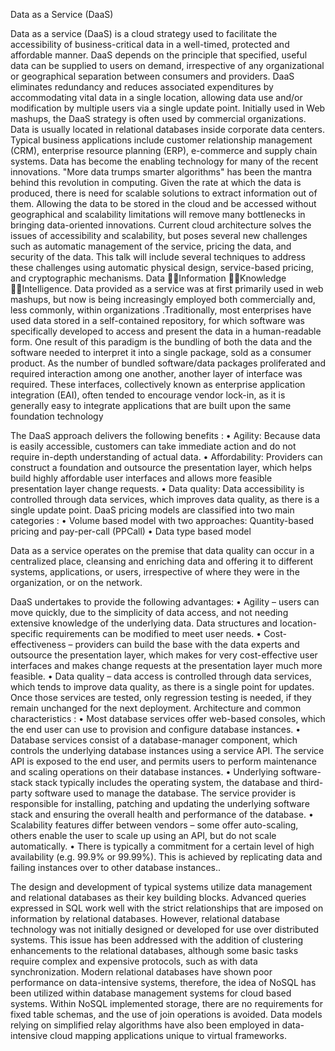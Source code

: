 Data as a Service (DaaS)

Data as a service (DaaS) is a cloud strategy used to facilitate the accessibility of business-critical data in a well-timed, protected and affordable manner. DaaS depends on the principle that specified, useful data can be supplied to users on demand, irrespective of any organizational or geographical separation between consumers and providers.
DaaS eliminates redundancy and reduces associated expenditures by accommodating vital data in a single location, allowing data use and/or modification by multiple users via a single update point. Initially used in Web mashups, the DaaS strategy is often used by commercial organizations. Data is usually located in relational databases inside corporate data centers. Typical business applications include customer relationship management (CRM), enterprise resource planning (ERP), e-commerce and supply chain systems.
Data has become the enabling technology for many of the recent innovations. "More data trumps smarter algorithms" has been the mantra behind this revolution in computing. Given the rate at which the data is produced, there is need for scalable solutions to extract information out of them. Allowing the data to be stored in the cloud and be accessed without geographical and scalability limitations will remove many bottlenecks in bringing data-oriented innovations. Current cloud architecture solves the issues of accessibility and scalability, but poses several new challenges such as automatic management of the service, pricing the data, and security of the data. This talk will include several techniques to address these challenges using automatic physical design, service-based pricing, and cryptographic mechanisms. Data Information Knowledge Intelligence.
Data provided as a service was at first primarily used in web mashups, but now is being increasingly employed both commercially and, less commonly, within organizations .Traditionally, most enterprises have used data stored in a self-contained repository, for which software was specifically developed to access and present the data in a human-readable form. One result of this paradigm is the bundling of both the data and the software needed to interpret it into a single package, sold as a consumer product. As the number of bundled software/data packages proliferated and required interaction among one another, another layer of interface was required. These  interfaces, collectively known as enterprise application integration (EAI), often tended to encourage vendor lock-in, as it is  generally easy to integrate applications that are built upon the same foundation technology

The DaaS approach delivers the following benefits :
•	Agility: Because data is easily accessible, customers can take immediate action and do not require in-depth understanding of actual data.
•	Affordability: Providers can construct a foundation and outsource the presentation layer, which helps build highly affordable user interfaces and allows more feasible presentation layer change requests.
•	Data quality: Data accessibility is controlled through data services, which improves data quality, as there is a single update point.
DaaS pricing models are classified into two main categories :
•	Volume based model with two approaches: Quantity-based pricing and pay-per-call (PPCall)
•	Data type based model

Data as a service operates on the premise that data quality can occur in a centralized place, cleansing and enriching data and offering it to different systems, applications, or users, irrespective of where they were in the organization, or on the network. 

DaaS undertakes to provide the following advantages:
•	 Agility – users can move quickly, due to the simplicity of data access, and not needing extensive knowledge of the underlying data. Data structures and location-specific requirements can be modified to meet user needs.
•	 Cost-effectiveness – providers can build the base with the data experts and outsource the presentation layer, which makes for very cost-effective user interfaces and makes change requests at the presentation layer much more feasible.
•	 Data quality – data access is controlled through data services, which tends to improve data quality, as there is a single point for updates. Once those services are tested, only regression testing is needed, if they remain unchanged for the next deployment.
Architecture and common characteristics :
•	 Most database services offer web-based consoles, which the end user can use to provision and configure database instances.
•	 Database services consist of a database-manager component, which controls the underlying database instances using a service API. The service API is exposed to the end user, and permits users to perform maintenance and scaling operations on their database instances.
•	 Underlying software-stack stack typically includes the operating system, the database and third-party software used to manage the database. The service provider is responsible for installing, patching and updating the underlying software stack and ensuring the overall health and performance of the database.
•	 Scalability features differ between vendors – some offer auto-scaling, others enable the user to scale up using an API, but do not scale automatically.
•	 There is typically a commitment for a certain level of high availability (e.g. 99.9% or 99.99%). This is achieved by replicating data and failing instances over to other database instances..

The design and development of typical systems utilize data management and relational databases as their key building blocks. Advanced queries expressed in SQL work well with the strict relationships that are imposed on information by relational databases. However, relational database technology was not initially designed or developed for use over distributed systems. This issue has been addressed with the addition of clustering enhancements to the relational databases, although some basic tasks require complex and expensive protocols, such as with data synchronization. 
Modern relational databases have shown poor performance on data-intensive systems, therefore, the idea of NoSQL has been utilized within database management systems for cloud based systems. Within NoSQL implemented storage, there are no requirements for fixed table schemas, and the use of join operations is avoided. Data models relying on simplified relay algorithms have also been employed in data-intensive cloud mapping applications unique to virtual frameworks. 



